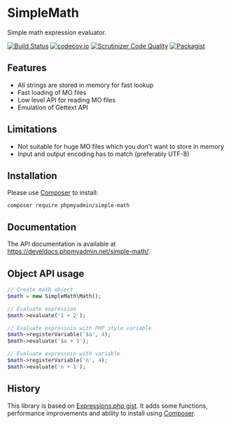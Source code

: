 # SimpleMath

Simple math expression evaluator.

[![Build Status](https://travis-ci.org/phpmyadmin/simple-math.svg?branch=master)](https://travis-ci.org/phpmyadmin/simple-math)
[![codecov.io](https://codecov.io/github/phpmyadmin/simple-math/coverage.svg?branch=master)](https://codecov.io/github/phpmyadmin/simple-math?branch=master)
[![Scrutinizer Code Quality](https://scrutinizer-ci.com/g/phpmyadmin/simple-math/badges/quality-score.png?b=master)](https://scrutinizer-ci.com/g/phpmyadmin/simple-math/?branch=master)
[![Packagist](https://img.shields.io/packagist/dt/phpmyadmin/simple-math.svg)](https://packagist.org/packages/phpmyadmin/simple-math)

## Features

* All strings are stored in memory for fast lookup
* Fast loading of MO files
* Low level API for reading MO files
* Emulation of Gettext API

## Limitations

* Not suitable for huge MO files which you don't want to store in memory
* Input and output encoding has to match (preferably UTF-8)

## Installation

Please use [Composer][1] to install:

```
composer require phpmyadmin/simple-math
```

## Documentation

The API documentation is available at 
<https://develdocs.phpmyadmin.net/simple-math/>.


## Object API usage

```php
// Create math object
$math = new SimpleMath\Math();

// Evaluate expression
$math->evaluate('1 + 2');

// Evaluate expressoin with PHP style variable
$math->registerVariable('$a', 4);
$math->evaluate('$a + 1');

// Evaluate expressoin with variable
$math->registerVariable('n', 4);
$math->evaluate('n + 1');

```

## History

This library is based on [Expressions.php gist][2]. It adds some functions,
performance improvements and ability to install using [Composer][1].

[1]:https://getcomposer.org/
[2]:https://gist.github.com/dremie/fcb1f5beecc327679de8cca51c8e4743
